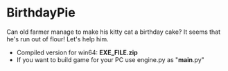 # BirthdayPie
Can old farmer manage to make his kitty cat a birthday cake? It seems that he's run out of flour!
Let's help him.

- Compiled version for win64: __EXE_FILE.zip__
- If you want to build game for your PC use engine.py as "__main__.py"
